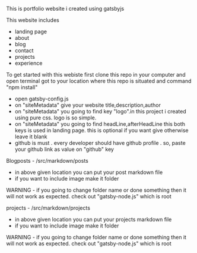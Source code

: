 This is portfolio website i created using gatsbyjs

This website includes 
 - landing page
 - about
 - blog
 - contact
 - projects
 - experience
 
To get started with this webiste first clone this repo in your computer and open terminal got to your location where this repo is situated
and command "npm install"

- open gatsby-config.js
- on "siteMetadata" give your website title,description,author
- on "siteMetadata" you going to find key "logo".in this project i created using pure css. logo is so simple.
- on "siteMetadata" you going to find headLine,afterHeadLine this both keys is used in landing page. this is optional if you want give otherwise leave it blank
- github is must . every developer should have github profile . so, paste your github link as value on "github" key


Blogposts - /src/markdown/posts

- in above given location you can put your post markdown file 
- if you want to include image make it folder

WARNING - if you going to change folder name or done something then it will not work as expected. check out "gatsby-node.js" which is root 

projects - /src/markdown/projects

- in above given location you can put your projects markdown file 
- if you want to include image make it folder

WARNING - if you going to change folder name or done something then it will not work as expected. check out "gatsby-node.js" which is root 

